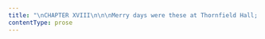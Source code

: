 ```yaml
---
title: "\nCHAPTER XVIII\n\n\nMerry days were these at Thornfield Hall; and busy days too: how\ndifferent from the first three months of stillness, monotony, and\nsolitude I had passed beneath its roof!\_ All sad feelings seemed now\ndriven from the house, all gloomy associations forgotten: there was life\neverywhere, movement all day long.\_ You could not now traverse the\ngallery, once so hushed, nor enter the front chambers, once so\ntenantless, without encountering a smart lady’s-maid or a dandy valet.\n\nThe kitchen, the butler’s pantry, the servants’ hall, the entrance hall,\nwere equally alive; and the saloons were only left void and still when\nthe blue sky and halcyon sunshine of the genial spring weather called\ntheir occupants out into the grounds.\_ Even when that weather was\nbroken, and continuous rain set in for some days, no damp seemed cast\nover enjoyment: indoor amusements only became more lively and varied, in\nconsequence of the stop put to outdoor gaiety.\n\nI wondered what they were going to do the first evening a change of\nentertainment was proposed: they spoke of “playing charades,” but in my\nignorance I did not understand the term.\_ The servants were called in,\nthe dining-room tables wheeled away, the lights otherwise disposed, the\nchairs placed in a semicircle opposite the arch.\_ While Mr. Rochester\nand the other gentlemen directed these alterations, the ladies were\nrunning up and down stairs ringing for their maids.\_ Mrs. Fairfax was\nsummoned to give information respecting the resources of the house in\nshawls, dresses, draperies of any kind; and certain wardrobes of the\nthird storey were ransacked, and their contents, in the shape of\nbrocaded and hooped petticoats, satin sacques, black modes, lace\nlappets, &c., were brought down in armfuls by the abigails; then a\nselection was made, and such things as were chosen were carried to the\nboudoir within the drawing-room.\n\nMeantime, Mr. Rochester had again summoned the ladies round him, and was\nselecting certain of their number to be of his party.\_ “Miss Ingram is\nmine, of course,” said he: afterwards he named the two Misses Eshton,\nand Mrs. Dent.\_ He looked at me: I happened to be near him, as I had\nbeen fastening the clasp of Mrs. Dent’s bracelet, which had got loose.\n\n“Will you play?” he asked.\_ I shook my head.\_ He did not insist, which I\nrather feared he would have done; he allowed me to return quietly to my\nusual seat.\n\nHe and his aids now withdrew behind the curtain: the other party, which\nwas headed by Colonel Dent, sat down on the crescent of chairs.\_ One of\nthe gentlemen, Mr. Eshton, observing me, seemed to propose that I should\nbe asked to join them; but Lady Ingram instantly negatived the notion.\n\n“No,” I heard her say: “she looks too stupid for any game of the sort.”\n\nEre long a bell tinkled, and the curtain drew up.\_ Within the arch, the\nbulky figure of Sir George Lynn, whom Mr. Rochester had likewise chosen,\nwas seen enveloped in a white sheet: before him, on a table, lay open a\nlarge book; and at his side stood Amy Eshton, draped in Mr. Rochester’s\ncloak, and holding a book in her hand.\_ Somebody, unseen, rang the bell\nmerrily; then Adèle (who had insisted on being one of her guardian’s\nparty), bounded forward, scattering round her the contents of a basket\nof flowers she carried on her arm.\_ Then appeared the magnificent figure\nof Miss Ingram, clad in white, a long veil on her head, and a wreath of\nroses round her brow; by her side walked Mr. Rochester, and together\nthey drew near the table.\_ They knelt; while Mrs. Dent and Louisa\nEshton, dressed also in white, took up their stations behind them.\_ A\nceremony followed, in dumb show, in which it was easy to recognise the\npantomime of a marriage.\_ At its termination, Colonel Dent and his party\nconsulted in whispers for two minutes, then the Colonel called out—\n\n“Bride!” Mr. Rochester bowed, and the curtain fell.\n\nA considerable interval elapsed before it again rose.\_ Its second rising\ndisplayed a more elaborately prepared scene than the last.\_ The\ndrawing-room, as I have before observed, was raised two steps above the\ndining-room, and on the top of the upper step, placed a yard or two back\nwithin the room, appeared a large marble basin—which I recognised as an\nornament of the conservatory—where it usually stood, surrounded by\nexotics, and tenanted by gold fish—and whence it must have been\ntransported with some trouble, on account of its size and weight.\n\nSeated on the carpet, by the side of this basin, was seen Mr. Rochester,\ncostumed in shawls, with a turban on his head.\_ His dark eyes and\nswarthy skin and Paynim features suited the costume exactly: he looked\nthe very model of an Eastern emir, an agent or a victim of the\nbowstring.\_ Presently advanced into view Miss Ingram.\_ She, too, was\nattired in oriental fashion: a crimson scarf tied sash-like round the\nwaist: an embroidered handkerchief knotted about her temples; her\nbeautifully-moulded arms bare, one of them upraised in the act of\nsupporting a pitcher, poised gracefully on her head.\_ Both her cast of\nform and feature, her complexion and her general air, suggested the idea\nof some Israelitish princess of the patriarchal days; and such was\ndoubtless the character she intended to represent.\n\nShe approached the basin, and bent over it as if to fill her pitcher;\nshe again lifted it to her head.\_ The personage on the well-brink now\nseemed to accost her; to make some request:—“She hasted, let down her\npitcher on her hand, and gave him to drink.”\_ From the bosom of his robe\nhe then produced a casket, opened it and showed magnificent bracelets\nand earrings; she acted astonishment and admiration; kneeling, he laid\nthe treasure at her feet; incredulity and delight were expressed by her\nlooks and gestures; the stranger fastened the bracelets on her arms and\nthe rings in her ears.\_ It was Eliezer and Rebecca: the camels only were\nwanting.\n\nThe divining party again laid their heads together: apparently they\ncould not agree about the word or syllable the scene illustrated.\_\nColonel Dent, their spokesman, demanded “the tableau of the whole;”\nwhereupon the curtain again descended.\n\nOn its third rising only a portion of the drawing-room was disclosed;\nthe rest being concealed by a screen, hung with some sort of dark and\ncoarse drapery.\_ The marble basin was removed; in its place, stood a\ndeal table and a kitchen chair: these objects were visible by a very dim\nlight proceeding from a horn lantern, the wax candles being all\nextinguished.\n\nAmidst this sordid scene, sat a man with his clenched hands resting on\nhis knees, and his eyes bent on the ground.\_ I knew Mr. Rochester;\nthough the begrimed face, the disordered dress (his coat hanging loose\nfrom one arm, as if it had been almost torn from his back in a scuffle),\nthe desperate and scowling countenance, the rough, bristling hair might\nwell have disguised him.\_ As he moved, a chain clanked; to his wrists\nwere attached fetters.\n\n“Bridewell!” exclaimed Colonel Dent, and the charade was solved.\n\nA sufficient interval having elapsed for the performers to resume their\nordinary costume, they re-entered the dining-room.\_ Mr. Rochester led in\nMiss Ingram; she was complimenting him on his acting.\n\n“Do you know,” said she, “that, of the three characters, I liked you in\nthe last best?\_ Oh, had you but lived a few years earlier, what a\ngallant gentleman-highwayman you would have made!”\n\n“Is all the soot washed from my face?” he asked, turning it towards her.\n\n“Alas! yes: the more’s the pity!\_ Nothing could be more becoming to your\ncomplexion than that ruffian’s rouge.”\n\n“You would like a hero of the road then?”\n\n“An English hero of the road would be the next best thing to an Italian\nbandit; and that could only be surpassed by a Levantine pirate.”\n\n“Well, whatever I am, remember you are my wife; we were married an hour\nsince, in the presence of all these witnesses.”\_ She giggled, and her\ncolour rose.\n\n“Now, Dent,” continued Mr. Rochester, “it is your turn.”\_ And as the\nother party withdrew, he and his band took the vacated seats.\_ Miss\nIngram placed herself at her leader’s right hand; the other diviners\nfilled the chairs on each side of him and her.\_ I did not now watch the\nactors; I no longer waited with interest for the curtain to rise; my\nattention was absorbed by the spectators; my eyes, erewhile fixed on the\narch, were now irresistibly attracted to the semicircle of chairs.\_ What\ncharade Colonel Dent and his party played, what word they chose, how\nthey acquitted themselves, I no longer remember; but I still see the\nconsultation which followed each scene: I see Mr. Rochester turn to Miss\nIngram, and Miss Ingram to him; I see her incline her head towards him,\ntill the jetty curls almost touch his shoulder and wave against his\ncheek; I hear their mutual whisperings; I recall their interchanged\nglances; and something even of the feeling roused by the spectacle\nreturns in memory at this moment.\n\nI have told you, reader, that I had learnt to love Mr. Rochester: I\ncould not unlove him now, merely because I found that he had ceased to\nnotice me—because I might pass hours in his presence, and he would never\nonce turn his eyes in my direction—because I saw all his attentions\nappropriated by a great lady, who scorned to touch me with the hem of\nher robes as she passed; who, if ever her dark and imperious eye fell on\nme by chance, would withdraw it instantly as from an object too mean to\nmerit observation.\_ I could not unlove him, because I felt sure he would\nsoon marry this very lady—because I read daily in her a proud security\nin his intentions respecting her—because I witnessed hourly in him a\nstyle of courtship which, if careless and choosing rather to be sought\nthan to seek, was yet, in its very carelessness, captivating, and in its\nvery pride, irresistible.\n\nThere was nothing to cool or banish love in these circumstances, though\nmuch to create despair.\_ Much too, you will think, reader, to engender\njealousy: if a woman, in my position, could presume to be jealous of a\nwoman in Miss Ingram’s.\_ But I was not jealous: or very rarely;—the\nnature of the pain I suffered could not be explained by that word.\_ Miss\nIngram was a mark beneath jealousy: she was too inferior to excite the\nfeeling.\_ Pardon the seeming paradox; I mean what I say.\_ She was very\nshowy, but she was not genuine: she had a fine person, many brilliant\nattainments; but her mind was poor, her heart barren by nature: nothing\nbloomed spontaneously on that soil; no unforced natural fruit delighted\nby its freshness.\_ She was not good; she was not original: she used to\nrepeat sounding phrases from books: she never offered, nor had, an\nopinion of her own.\_ She advocated a high tone of sentiment; but she did\nnot know the sensations of sympathy and pity; tenderness and truth were\nnot in her.\_ Too often she betrayed this, by the undue vent she gave to\na spiteful antipathy she had conceived against little Adèle: pushing her\naway with some contumelious epithet if she happened to approach her;\nsometimes ordering her from the room, and always treating her with\ncoldness and acrimony.\_ Other eyes besides mine watched these\nmanifestations of character—watched them closely, keenly, shrewdly.\_\nYes; the future bridegroom, Mr. Rochester himself, exercised over his\nintended a ceaseless surveillance; and it was from this sagacity—this\nguardedness of his—this perfect, clear consciousness of his fair one’s\ndefects—this obvious absence of passion in his sentiments towards her,\nthat my ever-torturing pain arose.\n\nI saw he was going to marry her, for family, perhaps political reasons,\nbecause her rank and connections suited him; I felt he had not given her\nhis love, and that her qualifications were ill adapted to win from him\nthat treasure.\_ This was the point—this was where the nerve was touched\nand teased—this was where the fever was sustained and fed: she could\nnot charm him.\n\nIf she had managed the victory at once, and he had yielded and sincerely\nlaid his heart at her feet, I should have covered my face, turned to the\nwall, and (figuratively) have died to them.\_ If Miss Ingram had been a\ngood and noble woman, endowed with force, fervour, kindness, sense, I\nshould have had one vital struggle with two tigers—jealousy and despair:\nthen, my heart torn out and devoured, I should have admired\nher—acknowledged her excellence, and been quiet for the rest of my days:\nand the more absolute her superiority, the deeper would have been my\nadmiration—the more truly tranquil my quiescence.\_ But as matters really\nstood, to watch Miss Ingram’s efforts at fascinating Mr. Rochester, to\nwitness their repeated failure—herself unconscious that they did fail;\nvainly fancying that each shaft launched hit the mark, and infatuatedly\npluming herself on success, when her pride and self-complacency repelled\nfurther and further what she wished to allure—to witness this, was\nto be at once under ceaseless excitation and ruthless restraint.\n\nBecause, when she failed, I saw how she might have succeeded.\_ Arrows\nthat continually glanced off from Mr. Rochester’s breast and fell\nharmless at his feet, might, I knew, if shot by a surer hand, have\nquivered keen in his proud heart—have called love into his stern eye,\nand softness into his sardonic face; or, better still, without weapons a\nsilent conquest might have been won.\n\n“Why can she not influence him more, when she is privileged to draw so\nnear to him?” I asked myself.\_ “Surely she cannot truly like him, or not\nlike him with true affection!\_ If she did, she need not coin her smiles\nso lavishly, flash her glances so unremittingly, manufacture airs so\nelaborate, graces so multitudinous.\_ It seems to me that she might, by\nmerely sitting quietly at his side, saying little and looking less, get\nnigher his heart.\_ I have seen in his face a far different expression\nfrom that which hardens it now while she is so vivaciously accosting\nhim; but then it came of itself: it was not elicited by meretricious\narts and calculated manoeuvres; and one had but to accept it—to answer\nwhat he asked without pretension, to address him when needful without\ngrimace—and it increased and grew kinder and more genial, and warmed one\nlike a fostering sunbeam.\_ How will she manage to please him when they\nare married?\_ I do not think she will manage it; and yet it might be\nmanaged; and his wife might, I verily believe, be the very happiest\nwoman the sun shines on.”\n\nI have not yet said anything condemnatory of Mr. Rochester’s project of\nmarrying for interest and connections.\_ It surprised me when I first\ndiscovered that such was his intention: I had thought him a man unlikely\nto be influenced by motives so commonplace in his choice of a wife; but\nthe longer I considered the position, education, &c., of the parties,\nthe less I felt justified in judging and blaming either him or Miss\nIngram for acting in conformity to ideas and principles instilled into\nthem, doubtless, from their childhood.\_ All their class held these\nprinciples: I supposed, then, they had reasons for holding them such as\nI could not fathom.\_ It seemed to me that, were I a gentleman like him,\nI would take to my bosom only such a wife as I could love; but the very\nobviousness of the advantages to the husband’s own happiness offered by\nthis plan convinced me that there must be arguments against its general\nadoption of which I was quite ignorant: otherwise I felt sure all the\nworld would act as I wished to act.\n\nBut in other points, as well as this, I was growing very lenient to my\nmaster: I was forgetting all his faults, for which I had once kept a\nsharp look-out.\_ It had formerly been my endeavour to study all sides of\nhis character: to take the bad with the good; and from the just weighing\nof both, to form an equitable judgment.\_ Now I saw no bad.\_ The sarcasm\nthat had repelled, the harshness that had startled me once, were only\nlike keen condiments in a choice dish: their presence was pungent, but\ntheir absence would be felt as comparatively insipid.\_ And as for the\nvague something—was it a sinister or a sorrowful, a designing or a\ndesponding expression?—that opened upon a careful observer, now and\nthen, in his eye, and closed again before one could fathom the strange\ndepth partially disclosed; that something which used to make me fear and\nshrink, as if I had been wandering amongst volcanic-looking hills, and\nhad suddenly felt the ground quiver and seen it gape: that something, I,\nat intervals, beheld still; and with throbbing heart, but not with\npalsied nerves.\_ Instead of wishing to shun, I longed only to dare—to\ndivine it; and I thought Miss Ingram happy, because one day she might\nlook into the abyss at her leisure, explore its secrets and analyse\ntheir nature.\n\nMeantime, while I thought only of my master and his future bride—saw\nonly them, heard only their discourse, and considered only their\nmovements of importance—the rest of the party were occupied with their\nown separate interests and pleasures.\_ The Ladies Lynn and Ingram\ncontinued to consort in solemn conferences, where they nodded their two\nturbans at each other, and held up their four hands in confronting\ngestures of surprise, or mystery, or horror, according to the theme on\nwhich their gossip ran, like a pair of magnified puppets.\_ Mild Mrs.\nDent talked with good-natured Mrs. Eshton; and the two sometimes\nbestowed a courteous word or smile on me.\_ Sir George Lynn, Colonel\nDent, and Mr. Eshton discussed politics, or county affairs, or justice\nbusiness.\_ Lord Ingram flirted with Amy Eshton; Louisa played and sang\nto and with one of the Messrs. Lynn; and Mary Ingram listened languidly\nto the gallant speeches of the other.\_ Sometimes all, as with one\nconsent, suspended their by-play to observe and listen to the principal\nactors: for, after all, Mr. Rochester and—because closely connected with\nhim—Miss Ingram were the life and soul of the party.\_ If he was absent\nfrom the room an hour, a perceptible dulness seemed to steal over the\nspirits of his guests; and his re-entrance was sure to give a fresh\nimpulse to the vivacity of conversation.\n\nThe want of his animating influence appeared to be peculiarly felt one\nday that he had been summoned to Millcote on business, and was not\nlikely to return till late.\_ The afternoon was wet: a walk the party had\nproposed to take to see a gipsy camp, lately pitched on a common beyond\nHay, was consequently deferred.\_ Some of the gentlemen were gone to the\nstables: the younger ones, together with the younger ladies, were\nplaying billiards in the billiard-room.\_ The dowagers Ingram and Lynn\nsought solace in a quiet game at cards.\_ Blanche Ingram, after having\nrepelled, by supercilious taciturnity, some efforts of Mrs. Dent and\nMrs. Eshton to draw her into conversation, had first murmured over some\nsentimental tunes and airs on the piano, and then, having fetched a\nnovel from the library, had flung herself in haughty listlessness on a\nsofa, and prepared to beguile, by the spell of fiction, the tedious\nhours of absence.\_ The room and the house were silent: only now and then\nthe merriment of the billiard-players was heard from above.\n\nIt was verging on dusk, and the clock had already given warning of the\nhour to dress for dinner, when little Adèle, who knelt by me in the\ndrawing-room window-seat, suddenly exclaimed—\n\n“Voilà, Monsieur Rochester, qui revient!”\n\nI turned, and Miss Ingram darted forwards from her sofa: the others,\ntoo, looked up from their several occupations; for at the same time a\ncrunching of wheels and a splashing tramp of horse-hoofs became audible\non the wet gravel.\_ A post-chaise was approaching.\n\n“What can possess him to come home in that style?” said Miss Ingram.\_\n“He rode Mesrour (the black horse), did he not, when he went out? and\nPilot was with him:—what has he done with the animals?”\n\nAs she said this, she approached her tall person and ample garments so\nnear the window, that I was obliged to bend back almost to the breaking\nof my spine: in her eagerness she did not observe me at first, but when\nshe did, she curled her lip and moved to another casement.\_ The\npost-chaise stopped; the driver rang the door-bell, and a gentleman\nalighted attired in travelling garb; but it was not Mr. Rochester; it\nwas a tall, fashionable-looking man, a stranger.\n\n“How provoking!” exclaimed Miss Ingram: “you tiresome monkey!”\n(apostrophising Adèle), “who perched you up in the window to give false\nintelligence?” and she cast on me an angry glance, as if I were in\nfault.\n\nSome parleying was audible in the hall, and soon the new-comer entered.\_\nHe bowed to Lady Ingram, as deeming her the eldest lady present.\n\n“It appears I come at an inopportune time, madam,” said he, “when my\nfriend, Mr. Rochester, is from home; but I arrive from a very long\njourney, and I think I may presume so far on old and intimate\nacquaintance as to instal myself here till he returns.”\n\nHis manner was polite; his accent, in speaking, struck me as being\nsomewhat unusual,—not precisely foreign, but still not altogether\nEnglish: his age might be about Mr. Rochester’s,—between thirty and\nforty; his complexion was singularly sallow: otherwise he was a\nfine-looking man, at first sight especially.\_ On closer examination, you\ndetected something in his face that displeased, or rather that failed to\nplease.\_ His features were regular, but too relaxed: his eye was large\nand well cut, but the life looking out of it was a tame, vacant life—at\nleast so I thought.\n\nThe sound of the dressing-bell dispersed the party.\_ It was not till\nafter dinner that I saw him again: he then seemed quite at his ease.\_\nBut I liked his physiognomy even less than before: it struck me as being\nat the same time unsettled and inanimate.\_ His eye wandered, and had no\nmeaning in its wandering: this gave him an odd look, such as I never\nremembered to have seen.\_ For a handsome and not an unamiable-looking\nman, he repelled me exceedingly: there was no power in that\nsmooth-skinned face of a full oval shape: no firmness in that aquiline\nnose and small cherry mouth; there was no thought on the low, even\nforehead; no command in that blank, brown eye.\n\nAs I sat in my usual nook, and looked at him with the light of the\ngirandoles on the mantelpiece beaming full over him—for he occupied an\narm-chair drawn close to the fire, and kept shrinking still nearer, as\nif he were cold, I compared him with Mr. Rochester.\_ I think (with\ndeference be it spoken) the contrast could not be much greater between a\nsleek gander and a fierce falcon: between a meek sheep and the\nrough-coated keen-eyed dog, its guardian.\n\nHe had spoken of Mr. Rochester as an old friend.\_ A curious friendship\ntheirs must have been: a pointed illustration, indeed, of the old adage\nthat “extremes meet.”\n\nTwo or three of the gentlemen sat near him, and I caught at times scraps\nof their conversation across the room.\_ At first I could not make much\nsense of what I heard; for the discourse of Louisa Eshton and Mary\nIngram, who sat nearer to me, confused the fragmentary sentences that\nreached me at intervals.\_ These last were discussing the stranger; they\nboth called him “a beautiful man.”\_ Louisa said he was “a love of a\ncreature,” and she “adored him;” and Mary instanced his “pretty little\nmouth, and nice nose,” as her ideal of the charming.\n\n“And what a sweet-tempered forehead he has!” cried Louisa,—“so\nsmooth—none of those frowning irregularities I dislike so much; and such\na placid eye and smile!”\n\nAnd then, to my great relief, Mr. Henry Lynn summoned them to the other\nside of the room, to settle some point about the deferred excursion to\nHay Common.\n\nI was now able to concentrate my attention on the group by the fire, and\nI presently gathered that the new-comer was called Mr. Mason; then I\nlearned that he was but just arrived in England, and that he came from\nsome hot country: which was the reason, doubtless, his face was so\nsallow, and that he sat so near the hearth, and wore a surtout in the\nhouse.\_ Presently the words Jamaica, Kingston, Spanish Town, indicated\nthe West Indies as his residence; and it was with no little surprise I\ngathered, ere long, that he had there first seen and become acquainted\nwith Mr. Rochester.\_ He spoke of his friend’s dislike of the burning\nheats, the hurricanes, and rainy seasons of that region.\_ I knew Mr.\nRochester had been a traveller: Mrs. Fairfax had said so; but I thought\nthe continent of Europe had bounded his wanderings; till now I had never\nheard a hint given of visits to more distant shores.\n\nI was pondering these things, when an incident, and a somewhat\nunexpected one, broke the thread of my musings.\_ Mr. Mason, shivering as\nsome one chanced to open the door, asked for more coal to be put on the\nfire, which had burnt out its flame, though its mass of cinder still\nshone hot and red.\_ The footman who brought the coal, in going out,\nstopped near Mr. Eshton’s chair, and said something to him in a low\nvoice, of which I heard only the words, “old woman,”—“quite\ntroublesome.”\n\n“Tell her she shall be put in the stocks if she does not take herself\noff,” replied the magistrate.\n\n“No—stop!” interrupted Colonel Dent.\_ “Don’t send her away, Eshton; we\nmight turn the thing to account; better consult the ladies.”\_ And\nspeaking aloud, he continued—“Ladies, you talked of going to Hay Common\nto visit the gipsy camp; Sam here says that one of the old Mother\nBunches is in the servants’ hall at this moment, and insists upon being\nbrought in before ‘the quality,’ to tell them their fortunes.\_ Would you\nlike to see her?”\n\n“Surely, colonel,” cried Lady Ingram, “you would not encourage such a\nlow impostor?\_ Dismiss her, by all means, at once!”\n\n“But I cannot persuade her to go away, my lady,” said the footman; “nor\ncan any of the servants: Mrs. Fairfax is with her just now, entreating\nher to be gone; but she has taken a chair in the chimney-corner, and\nsays nothing shall stir her from it till she gets leave to come in\nhere.”\n\n“What does she want?” asked Mrs. Eshton.\n\n“‘To tell the gentry their fortunes,’ she says, ma’am; and she swears\nshe must and will do it.”\n\n“What is she like?” inquired the Misses Eshton, in a breath.\n\n“A shockingly ugly old creature, miss; almost as black as a crock.”\n\n“Why, she’s a real sorceress!” cried Frederick Lynn.\_ “Let us have her\nin, of course.”\n\n“To be sure,” rejoined his brother; “it would be a thousand pities to\nthrow away such a chance of fun.”\n\n“My dear boys, what are you thinking about?” exclaimed Mrs. Lynn.\n\n“I cannot possibly countenance any such inconsistent proceeding,” chimed\nin the Dowager Ingram.\n\n“Indeed, mama, but you can—and will,” pronounced the haughty voice of\nBlanche, as she turned round on the piano-stool; where till now she had\nsat silent, apparently examining sundry sheets of music.\_ “I have a\ncuriosity to hear my fortune told: therefore, Sam, order the beldame\nforward.”\n\n“My darling Blanche! recollect—”\n\n“I do—I recollect all you can suggest; and I must have my will—quick,\nSam!”\n\n“Yes—yes—yes!” cried all the juveniles, both ladies and gentlemen.\_ “Let\nher come—it will be excellent sport!”\n\nThe footman still lingered.\_ “She looks such a rough one,” said he.\n\n“Go!” ejaculated Miss Ingram, and the man went.\n\nExcitement instantly seized the whole party: a running fire of raillery\nand jests was proceeding when Sam returned.\n\n“She won’t come now,” said he.\_ “She says it’s not her mission to appear\nbefore the ‘vulgar herd’ (them’s her words).\_ I must show her into a\nroom by herself, and then those who wish to consult her must go to her\none by one.”\n\n“You see now, my queenly Blanche,” began Lady Ingram, “she encroaches.\_\nBe advised, my angel girl—and—”\n\n“Show her into the library, of course,” cut in the “angel girl.”\_ “It is\nnot my mission to listen to her before the vulgar herd either: I mean to\nhave her all to myself.\_ Is there a fire in the library?”\n\n“Yes, ma’am—but she looks such a tinkler.”\n\n“Cease that chatter, blockhead! and do my bidding.”\n\nAgain Sam vanished; and mystery, animation, expectation rose to full\nflow once more.\n\n“She’s ready now,” said the footman, as he reappeared.\_ “She wishes to\nknow who will be her first visitor.”\n\n“I think I had better just look in upon her before any of the ladies\ngo,” said Colonel Dent.\n\n“Tell her, Sam, a gentleman is coming.”\n\nSam went and returned.\n\n“She says, sir, that she’ll have no gentlemen; they need not trouble\nthemselves to come near her; nor,” he added, with difficulty suppressing\na titter, “any ladies either, except the young, and single.”\n\n“By Jove, she has taste!” exclaimed Henry Lynn.\n\nMiss Ingram rose solemnly: “I go first,” she said, in a tone which might\nhave befitted the leader of a forlorn hope, mounting a breach in the van\nof his men.\n\n“Oh, my best! oh, my dearest! pause—reflect!” was her mama’s cry; but\nshe swept past her in stately silence, passed through the door which\nColonel Dent held open, and we heard her enter the library.\n\nA comparative silence ensued.\_ Lady Ingram thought it “le cas” to wring\nher hands: which she did accordingly.\_ Miss Mary declared she felt, for\nher part, she never dared venture.\_ Amy and Louisa Eshton tittered under\ntheir breath, and looked a little frightened.\n\nThe minutes passed very slowly: fifteen were counted before the\nlibrary-door again opened.\_ Miss Ingram returned to us through the arch.\n\nWould she laugh?\_ Would she take it as a joke?\_ All eyes met her with a\nglance of eager curiosity, and she met all eyes with one of rebuff and\ncoldness; she looked neither flurried nor merry: she walked stiffly to\nher seat, and took it in silence.\n\n“Well, Blanche?” said Lord Ingram.\n\n“What did she say, sister?” asked Mary.\n\n“What did you think?\_ How do you feel?—Is she a real fortune-teller?”\ndemanded the Misses Eshton.\n\n“Now, now, good people,” returned Miss Ingram, “don’t press upon me.\_\nReally your organs of wonder and credulity are easily excited: you seem,\nby the importance of you all—my good mama included—ascribe to this\nmatter, absolutely to believe we have a genuine witch in the house, who\nis in close alliance with the old gentleman.\_ I have seen a gipsy\nvagabond; she has practised in hackneyed fashion the science of\npalmistry and told me what such people usually tell.\_ My whim is\ngratified; and now I think Mr. Eshton will do well to put the hag in the\nstocks to-morrow morning, as he threatened.”\n\nMiss Ingram took a book, leant back in her chair, and so declined\nfurther conversation.\_ I watched her for nearly half-an-hour: during all\nthat time she never turned a page, and her face grew momently darker,\nmore dissatisfied, and more sourly expressive of disappointment.\_ She\nhad obviously not heard anything to her advantage: and it seemed to me,\nfrom her prolonged fit of gloom and taciturnity, that she herself,\nnotwithstanding her professed indifference, attached undue importance to\nwhatever revelations had been made her.\n\n\n\nMeantime, Mary Ingram, Amy and Louisa Eshton, declared they dared not go\nalone; and yet they all wished to go.\_ A negotiation was opened through\nthe medium of the ambassador, Sam; and after much pacing to and fro,\ntill, I think, the said Sam’s calves must have ached with the exercise,\npermission was at last, with great difficulty, extorted from the\nrigorous Sibyl, for the three to wait upon her in a body.\n\nTheir visit was not so still as Miss Ingram’s had been: we heard\nhysterical giggling and little shrieks proceeding from the library; and\nat the end of about twenty minutes they burst the door open, and came\nrunning across the hall, as if they were half-scared out of their wits.\n\n“I am sure she is something not right!” they cried, one and all.\_ “She\ntold us such things!\_ She knows all about us!” and they sank breathless\ninto the various seats the gentlemen hastened to bring them.\n\nPressed for further explanation, they declared she had told them of\nthings they had said and done when they were mere children; described\nbooks and ornaments they had in their boudoirs at home: keepsakes that\ndifferent relations had presented to them.\_ They affirmed that she had\neven divined their thoughts, and had whispered in the ear of each the\nname of the person she liked best in the world, and informed them of\nwhat they most wished for.\n\nHere the gentlemen interposed with earnest petitions to be further\nenlightened on these two last-named points; but they got only blushes,\nejaculations, tremors, and titters, in return for their importunity.\_\nThe matrons, meantime, offered vinaigrettes and wielded fans; and again\nand again reiterated the expression of their concern that their warning\nhad not been taken in time; and the elder gentlemen laughed, and the\nyounger urged their services on the agitated fair ones.\n\nIn the midst of the tumult, and while my eyes and ears were fully\nengaged in the scene before me, I heard a hem close at my elbow: I\nturned, and saw Sam.\n\n“If you please, miss, the gipsy declares that there is another young\nsingle lady in the room who has not been to her yet, and she swears she\nwill not go till she has seen all.\_ I thought it must be you: there is\nno one else for it.\_ What shall I tell her?”\n\n“Oh, I will go by all means,” I answered: and I was glad of the\nunexpected opportunity to gratify my much-excited curiosity.\_ I slipped\nout of the room, unobserved by any eye—for the company were gathered in\none mass about the trembling trio just returned—and I closed the door\nquietly behind me.\n\n“If you like, miss,” said Sam, “I’ll wait in the hall for you; and if\nshe frightens you, just call and I’ll come in.”\n\n“No, Sam, return to the kitchen: I am not in the least afraid.”\_ Nor was\nI; but I was a good deal interested and excited.\n"
contentType: prose
---
```



